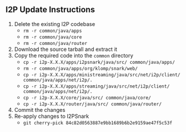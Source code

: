 ## I2P Update Instructions

1. Delete the existing I2P codebase
	- `rm -r common/java/apps`
	- `rm -r common/java/core`
	- `rm -r common/java/router`
2. Download the source tarball and extract it
3. Copy the required code into the `common` directory
	- `cp -r i2p-X.X.X/apps/i2psnark/java/src/ common/java/apps/`
	- `rm -r common/java/apps/org/klomp/snark/web/`
	- `cp -r i2p-X.X.X/apps/ministreaming/java/src/net/i2p/client/ common/java/apps/net/i2p/.`
	- `cp -r i2p-X.X.X/apps/streaming/java/src/net/i2p/client/ common/java/apps/net/i2p/.`
	- `cp -r i2p-X.X.X/core/java/src/ common/java/core/`
	- `cp -r i2p-X.X.X/router/java/src/ common/java/router/`
4. Commit the changes
5. Re-apply changes to I2PSnark
	- `git cherry-pick 84c82d0563887e9bb1689b6b2e9159ae47f5c53f`
